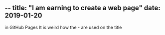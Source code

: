 --
title: "I am earning to create a web page"
date: 2019-01-20
---
in GitHub Pages
It is weird how the - are used on the title
